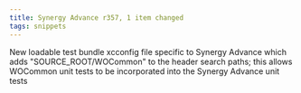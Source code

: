 ```yaml
---
title: Synergy Advance r357, 1 item changed
tags: snippets
---
```


New loadable test bundle xcconfig file specific to Synergy Advance which adds "SOURCE\_ROOT/WOCommon" to the header search paths; this allows WOCommon unit tests to be incorporated into the Synergy Advance unit tests
